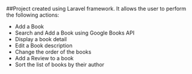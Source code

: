 
##Project created using Laravel framework. It allows the user to perform the following actions:</br>

- Add a Book
- Search and Add a Book using Google Books API
- Display a book detail
- Edit a Book description
- Change the order of the books
- Add a Review to a book
- Sort the list of books by their author
